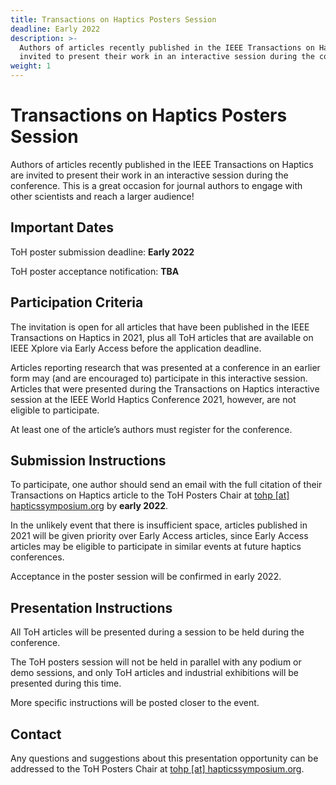 ```yaml
---
title: Transactions on Haptics Posters Session
deadline: Early 2022
description: >-
  Authors of articles recently published in the IEEE Transactions on Haptics are
  invited to present their work in an interactive session during the conference.
weight: 1
---
```

# Transactions on Haptics Posters Session
Authors of articles recently published in the IEEE Transactions on Haptics are invited to present their work in an interactive session during the conference. This is a great occasion for journal authors to engage with other scientists and reach a larger audience!

## Important Dates

ToH poster submission deadline:       **Early 2022**

ToH poster acceptance notification:      **TBA**

## Participation Criteria

The invitation is open for all articles that have been published in the IEEE Transactions on Haptics in 2021, plus all ToH articles that are available on IEEE Xplore via Early Access before the application deadline.

Articles reporting research that was presented at a conference in an earlier form may (and are encouraged to) participate in this interactive session. Articles that were presented during the Transactions on Haptics interactive session at the IEEE World Haptics Conference 2021, however, are not eligible to participate.

At least one of the article’s authors must register for the conference.

## Submission Instructions

To participate, one author should send an email with the full citation of their Transactions on Haptics article to the ToH Posters Chair at [tohp [at] hapticssymposium.org](mailto:tohp@hapticssymposium.org)  by **early 2022**.

In the unlikely event that there is insufficient space, articles published in 2021 will be given priority over Early Access articles, since Early Access articles may be eligible to participate in similar events at future haptics conferences.

Acceptance in the poster session will be confirmed in early 2022.

## Presentation Instructions
All ToH articles will be presented during a session to be held during the conference. 

The ToH posters session will not be held in parallel with any podium or demo sessions, and only ToH articles and industrial exhibitions will be presented during this time.

More specific instructions will be posted closer to the event.

## Contact

Any questions and suggestions about this presentation opportunity can be addressed to the ToH Posters Chair at [tohp [at] hapticssymposium.org](mailto:tohp@hapticssymposium.org).

